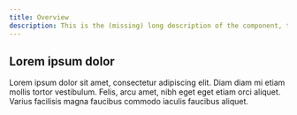 ```yaml
---
title: Overview
description: This is the (missing) long description of the component, that will come from the frontmatter attributes
---
```


## Lorem ipsum dolor

Lorem ipsum dolor sit amet, consectetur adipiscing elit. Diam diam mi etiam mollis tortor vestibulum. Felis, arcu amet, nibh eget eget etiam orci aliquet. Varius facilisis magna faucibus commodo iaculis faucibus aliquet.